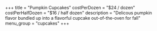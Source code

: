 +++
title = "Pumpkin Cupcakes"
costPerDozen = "$24 / dozen"
costPerHalfDozen = "$16 / half dozen"
description = "Delicous pumpkin flavor bundled up into a flavorful cupcake out-of-the-oven for fall"
menu_group = "cupcakes"
+++
